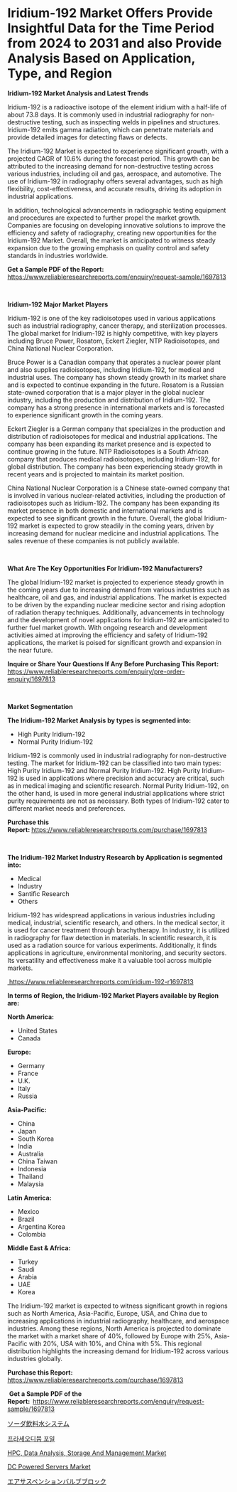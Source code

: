 <p><h1>Iridium-192 Market Offers Provide Insightful Data for the Time Period from 2024 to 2031 and also Provide Analysis Based on Application, Type, and Region</h1></p><p><strong>Iridium-192 Market Analysis and Latest Trends</strong></p>
<p><p>Iridium-192 is a radioactive isotope of the element iridium with a half-life of about 73.8 days. It is commonly used in industrial radiography for non-destructive testing, such as inspecting welds in pipelines and structures. Iridium-192 emits gamma radiation, which can penetrate materials and provide detailed images for detecting flaws or defects.</p><p>The Iridium-192 Market is expected to experience significant growth, with a projected CAGR of 10.6% during the forecast period. This growth can be attributed to the increasing demand for non-destructive testing across various industries, including oil and gas, aerospace, and automotive. The use of Iridium-192 in radiography offers several advantages, such as high flexibility, cost-effectiveness, and accurate results, driving its adoption in industrial applications.</p><p>In addition, technological advancements in radiographic testing equipment and procedures are expected to further propel the market growth. Companies are focusing on developing innovative solutions to improve the efficiency and safety of radiography, creating new opportunities for the Iridium-192 Market. Overall, the market is anticipated to witness steady expansion due to the growing emphasis on quality control and safety standards in industries worldwide.</p></p>
<p><strong>Get a Sample PDF of the Report:&nbsp;</strong> <a href="https://www.reliableresearchreports.com/enquiry/request-sample/1697813">https://www.reliableresearchreports.com/enquiry/request-sample/1697813</a></p>
<p>&nbsp;</p>
<p><strong>Iridium-192 Major Market Players</strong></p>
<p><p>Iridium-192 is one of the key radioisotopes used in various applications such as industrial radiography, cancer therapy, and sterilization processes. The global market for Iridium-192 is highly competitive, with key players including Bruce Power, Rosatom, Eckert Ziegler, NTP Radioisotopes, and China National Nuclear Corporation.</p><p>Bruce Power is a Canadian company that operates a nuclear power plant and also supplies radioisotopes, including Iridium-192, for medical and industrial uses. The company has shown steady growth in its market share and is expected to continue expanding in the future. Rosatom is a Russian state-owned corporation that is a major player in the global nuclear industry, including the production and distribution of Iridium-192. The company has a strong presence in international markets and is forecasted to experience significant growth in the coming years.</p><p>Eckert Ziegler is a German company that specializes in the production and distribution of radioisotopes for medical and industrial applications. The company has been expanding its market presence and is expected to continue growing in the future. NTP Radioisotopes is a South African company that produces medical radioisotopes, including Iridium-192, for global distribution. The company has been experiencing steady growth in recent years and is projected to maintain its market position.</p><p>China National Nuclear Corporation is a Chinese state-owned company that is involved in various nuclear-related activities, including the production of radioisotopes such as Iridium-192. The company has been expanding its market presence in both domestic and international markets and is expected to see significant growth in the future. Overall, the global Iridium-192 market is expected to grow steadily in the coming years, driven by increasing demand for nuclear medicine and industrial applications. The sales revenue of these companies is not publicly available.</p></p>
<p>&nbsp;</p>
<p><strong>What Are The Key Opportunities For Iridium-192 Manufacturers?</strong></p>
<p><p>The global Iridium-192 market is projected to experience steady growth in the coming years due to increasing demand from various industries such as healthcare, oil and gas, and industrial applications. The market is expected to be driven by the expanding nuclear medicine sector and rising adoption of radiation therapy techniques. Additionally, advancements in technology and the development of novel applications for Iridium-192 are anticipated to further fuel market growth. With ongoing research and development activities aimed at improving the efficiency and safety of Iridium-192 applications, the market is poised for significant growth and expansion in the near future.</p></p>
<p><strong>Inquire or Share Your Questions If Any Before Purchasing This Report:</strong> <a href="https://www.reliableresearchreports.com/enquiry/pre-order-enquiry/1697813">https://www.reliableresearchreports.com/enquiry/pre-order-enquiry/1697813</a></p>
<p>&nbsp;</p>
<p><strong>Market Segmentation</strong></p>
<p><strong>The Iridium-192 Market Analysis by types is segmented into:</strong></p>
<p><ul><li>High Purity Iridium-192</li><li>Normal Purity Iridium-192</li></ul></p>
<p><p>Iridium-192 is commonly used in industrial radiography for non-destructive testing. The market for Iridium-192 can be classified into two main types: High Purity Iridium-192 and Normal Purity Iridium-192. High Purity Iridium-192 is used in applications where precision and accuracy are critical, such as in medical imaging and scientific research. Normal Purity Iridium-192, on the other hand, is used in more general industrial applications where strict purity requirements are not as necessary. Both types of Iridium-192 cater to different market needs and preferences.</p></p>
<p><strong>Purchase this Report:&nbsp;</strong><a href="https://www.reliableresearchreports.com/purchase/1697813">https://www.reliableresearchreports.com/purchase/1697813</a></p>
<p>&nbsp;</p>
<p><strong>The Iridium-192 Market Industry Research by Application is segmented into:</strong></p>
<p><ul><li>Medical</li><li>Industry</li><li>Santific Research</li><li>Others</li></ul></p>
<p><p>Iridium-192 has widespread applications in various industries including medical, industrial, scientific research, and others. In the medical sector, it is used for cancer treatment through brachytherapy. In industry, it is utilized in radiography for flaw detection in materials. In scientific research, it is used as a radiation source for various experiments. Additionally, it finds applications in agriculture, environmental monitoring, and security sectors. Its versatility and effectiveness make it a valuable tool across multiple markets.</p></p>
<p><a href="https://www.reliableresearchreports.com/iridium-192-r1697813">&nbsp;https://www.reliableresearchreports.com/iridium-192-r1697813</a></p>
<p><strong>In terms of Region, the Iridium-192 Market Players available by Region are:</strong></p>
<p>
    <p> <strong> North America: </strong>
        <ul>
            <li>United States</li>
            <li>Canada</li>
        </ul>
        </p> 
    <p> <strong> Europe: </strong>
        <ul>
            <li>Germany</li>
            <li>France</li>
            <li>U.K.</li>
            <li>Italy</li>
            <li>Russia</li>
        </ul>
        </p> 
    <p> <strong> Asia-Pacific: </strong>
        <ul>
            <li>China</li>
            <li>Japan</li>
            <li>South Korea</li>
            <li>India</li>
            <li>Australia</li>
            <li>China Taiwan</li>
            <li>Indonesia</li>
            <li>Thailand</li>
            <li>Malaysia</li>
        </ul>
        </p> 
    <p> <strong> Latin America: </strong>
        <ul>
            <li>Mexico</li>
            <li>Brazil</li>
            <li>Argentina Korea</li>
            <li>Colombia</li>
        </ul>
        </p> 
    <p> <strong> Middle East & Africa: </strong>
        <ul>
            <li>Turkey</li>
            <li>Saudi</li>
            <li>Arabia</li>
            <li>UAE</li>
            <li>Korea</li>
        </ul>
    </p>
    </p>
<p><p>The Iridium-192 market is expected to witness significant growth in regions such as North America, Asia-Pacific, Europe, USA, and China due to increasing applications in industrial radiography, healthcare, and aerospace industries. Among these regions, North America is projected to dominate the market with a market share of 40%, followed by Europe with 25%, Asia-Pacific with 20%, USA with 10%, and China with 5%. This regional distribution highlights the increasing demand for Iridium-192 across various industries globally.</p></p>
<p><strong>Purchase this Report: </strong><a href="https://www.reliableresearchreports.com/purchase/1697813">https://www.reliableresearchreports.com/purchase/1697813</a></p>
<p>&nbsp;<strong>Get a Sample PDF of the Report:&nbsp;&nbsp;</strong><a href="https://www.reliableresearchreports.com/enquiry/request-sample/1697813">https://www.reliableresearchreports.com/enquiry/request-sample/1697813</a></p>
<p><strong></strong></p>
<p><p><a href="https://github.com/RandallRunte2023/Market-Research-Report-List-1/blob/main/2731079100378.md">ソーダ飲料水システム</a></p><p><a href="https://github.com/khairinauzunul/Market-Research-Report-List-1/blob/main/555283493930.md">프라세오디뮴 포일</a></p><p><a href="https://github.com/SheilaBruen2023/Market-Research-Report-List-1/blob/main/hpc-data-analysis-storage-and-management-market.md">HPC, Data Analysis, Storage And Management Market</a></p><p><a href="https://github.com/marthawweekle/Market-Research-Report-List-1/blob/main/dc-powered-servers-market.md">DC Powered Servers Market</a></p><p><a href="https://github.com/TerrellConn/Market-Research-Report-List-1/blob/main/6126382100377.md">エアサスペンションバルブブロック</a></p></p>